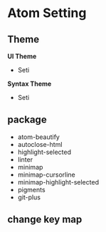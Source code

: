 # Atom Setting

## Theme

**UI Theme**

- Seti

**Syntax Theme**

- Seti

## package

- atom-beautify
- autoclose-html
- highlight-selected
- linter
- minimap
- minimap-cursorline
- minimap-highlight-selected
- pigments
- git-plus

## change key map
